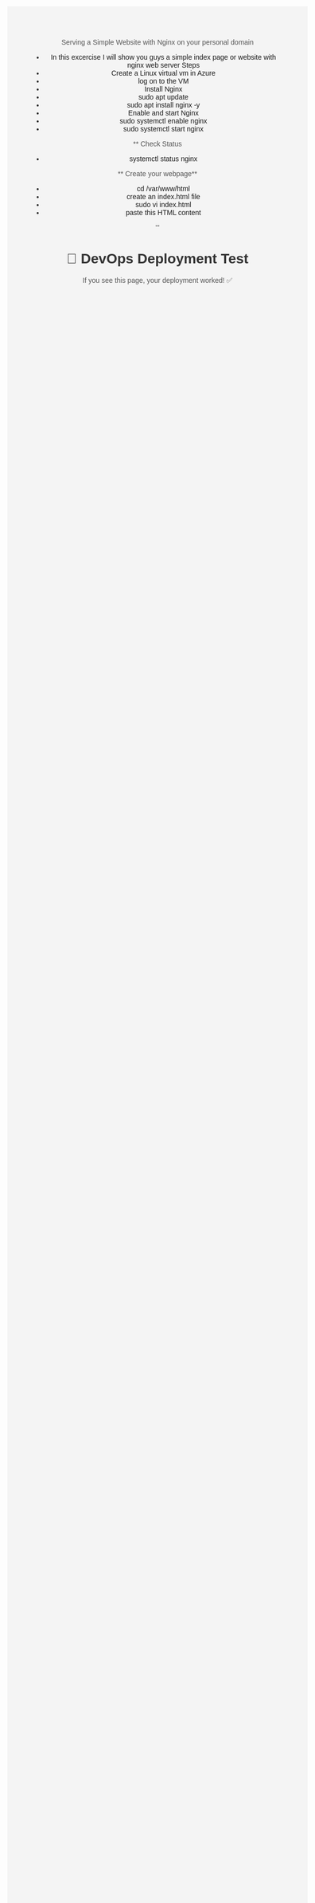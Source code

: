 Serving a Simple Website with Nginx on your personal domain

- In this excercise I will show you guys a simple index page or website with nginx web server
Steps
- Create a Linux virtual vm in Azure 
- log on to the VM
- Install Nginx
- sudo apt update
- sudo apt install nginx -y
- Enable and start Nginx
- sudo systemctl enable nginx
- sudo systemctl start nginx

** Check Status

- systemctl status nginx

** Create your webpage**
- cd /var/www/html
- create an index.html file
- sudo vi index.html
- paste this HTML content

'''
<html lang="en">
<head>
    <meta charset="UTF-8">
    <meta name="viewport" content="width=device-width, initial-scale=1.0">
    <title>DevOps Test Page</title>
    <style>
        body {
            font-family: Arial, sans-serif;
            background-color: #f4f4f4;
            text-align: center;
            margin-top: 20%;
        }
        h1 {
            color: #333;
        }
        p {
            color: #555;
        }
    </style>
</head>
<body>
    <h1>🚀 DevOps Deployment Test</h1>
    <p>If you see this page, your deployment worked! ✅</p>
</body>
</html>
